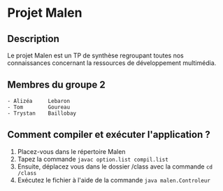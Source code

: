# Projet Malen

## Description

Le projet Malen est un TP de synthèse regroupant toutes nos connaissances concernant la ressources de développement multimédia.

## Membres du groupe 2

	- Alizéa     Lebaron
	- Tom        Goureau
	- Trystan    Baillobay

## Comment compiler et exécuter l'application ?

1. Placez-vous dans le répertoire Malen
2. Tapez la commande `javac option.list compil.list`
3. Ensuite, déplacez vous dans le dossier /class avec la commande `cd /class`
4. Exécutez le fichier à l'aide de la commande `java malen.Controleur`